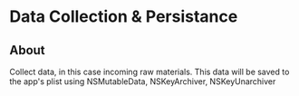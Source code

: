 Data Collection & Persistance
=============================

About
-----

Collect data, in this case incoming raw materials.
This data will be saved to the app's plist using 
NSMutableData, NSKeyArchiver, NSKeyUnarchiver

